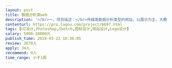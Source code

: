 ```yaml
---                
layout: post       
title: 数据分析类web           
description: '</br>一、项目描述：</br>传媒类数据分析类型的网站，以展示为主，大概有8个页面，主要是电脑端，能够适配主流的浏览器，能够为用户提供图表、图形化的数据展示。</br></br>二、主要功能点：</br>首页、电视数据分析、电影数据分析、广告分析、关于我们等</br></br>三、可参考产品：</br>咸鱼直播： http://videojj.com/ </br></br>四、人员要求：</br>1、精通ps、sketch等各种作图软件等；</br>2、能够结合前端工程师，完成页面的整体搭建；</br>2、良好的沟通能力和契约精神。</br>'     
contenturl: https://pro.lagou.com/project/6897.html      
tags: [UI设计,Photoshop,Sketch,图标设计,网站设计,Logo设计]            
salary: 5000-10000元          
publish_time: 2018-03-22 16:36:05         
review: 2670人                   
apply: 34人                   
recommend: 0人                   
time_range: 小于1周              
---                 
```

